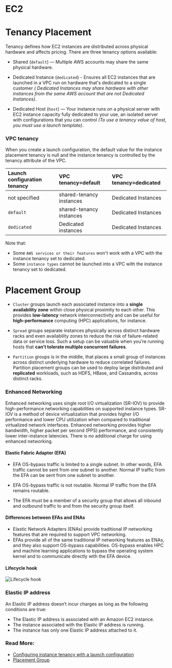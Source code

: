 # EC2

# Tenancy Placement

Tenancy defines how EC2 instances are distributed across physical hardware and affects pricing. There are three tenancy options available: 

- Shared (`default`) — Multiple AWS accounts may share the same physical hardware.

- Dedicated Instance (`dedicated`) - Ensures all EC2 instances that are launched in a VPC run on hardware that's dedicated to a single customer *( Dedicated Instances may share hardware with other instances from the same AWS account that are not Dedicated Instances)*. 

- Dedicated Host (`host`) — Your instance runs on a physical server with EC2 instance capacity fully dedicated to your use, an isolated server with configurations that you can control *(To use a tenancy value of host, you must use a launch template)*. 

### VPC tenancy

When you create a launch configuration, the default value for the instance placement tenancy is null and the instance tenancy is controlled by the tenancy attribute of the VPC. 

| Launch configuration tenancy | VPC tenancy=default      | VPC tenancy=dedicated |
| :-----                       | :----                    | :----                 |
| not specified                | shared-tenancy instances | Dedicated Instances   |
| `default`                    | shared-tenancy instances | Dedicated Instances   |
| `dedicated`                  | Dedicated instances      | Dedicated Instances   |

Note that: 

- Some `AWS services or their features` won't work with a VPC with the instance tenancy set to dedicated.
- Some `instance types` cannot be launched into a VPC with the instance tenancy set to dedicated. 

# Placement Group

- `Cluster` groups launch each associated instance into a **single availability zone** within close physical proximity to each other. This provides **low-latency** network interconnectivity and can be useful for **high-performance** computing (HPC) applications, for instance.

- `Spread` groups separate instances physically across distinct hardware racks and even availability zones to reduce the risk of failure-related data or service loss. Such a setup can be valuable when you’re running hosts that **can’t tolerate multiple concurrent failures**.

- `Partition` groups is in the middle, that places a small group of instances across distinct underlying hardware to reduce correlated failures. Partition placement groups can be used to deploy large distributed and **replicated** workloads, such as HDFS, HBase, and Cassandra, across distinct racks.

### Enhanced Networking

Enhanced networking uses single root I/O virtualization (SR-IOV) to provide high-performance networking capabilities on supported instance types. SR-IOV is a method of device virtualization that provides higher I/O performance and lower CPU utilization when compared to traditional virtualized network interfaces. Enhanced networking provides higher bandwidth, higher packet per second (PPS) performance, and consistently lower inter-instance latencies. There is no additional charge for using enhanced networking.

#### Elastic Fabric Adapter (EFA)

- EFA OS-bypass traffic is limited to a single subnet. In other words, EFA traffic cannot be sent from one subnet to another. Normal IP traffic from the EFA can be sent from one subnet to another.

- EFA OS-bypass traffic is not routable. Normal IP traffic from the EFA remains routable.

- The EFA must be a member of a security group that allows all inbound and outbound traffic to and from the security group itself.

#### Differences between EFAs and ENAs

- Elastic Network Adapters (ENAs) provide traditional IP networking features that are required to support VPC networking.
- EFAs provide all of the same traditional IP networking features as ENAs, and they also support OS-bypass capabilities. OS-bypass enables HPC and machine learning applications to bypass the operating system kernel and to communicate directly with the EFA device. 

#### Lifecycle hook 

![Lifecycle hook](https://docs.aws.amazon.com/autoscaling/ec2/userguide/images/auto_scaling_lifecycle.png)

### Elastic IP address
An Elastic IP address doesn’t incur charges as long as the following conditions are true:

- The Elastic IP address is associated with an Amazon EC2 instance.
- The instance associated with the Elastic IP address is running.
- The instance has only one Elastic IP address attached to it.

### Read More:    	

- [Configuring instance tenancy with a launch configuration](https://docs.aws.amazon.com/autoscaling/ec2/userguide/auto-scaling-dedicated-instances.html)
- [Placement Group](https://docs.aws.amazon.com/AWSEC2/latest/UserGuide/placement-groups.html)
